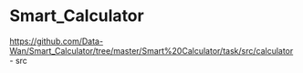 # Smart_Calculator

https://github.com/Data-Wan/Smart_Calculator/tree/master/Smart%20Calculator/task/src/calculator - src
